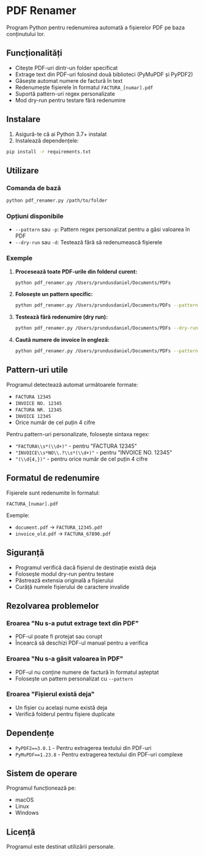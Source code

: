 # PDF Renamer

Program Python pentru redenumirea automată a fișierelor PDF pe baza conținutului lor.

## Funcționalități

- Citește PDF-uri dintr-un folder specificat
- Extrage text din PDF-uri folosind două biblioteci (PyMuPDF și PyPDF2)
- Găsește automat numere de factură în text
- Redenumește fișierele în formatul `FACTURA_[numar].pdf`
- Suportă pattern-uri regex personalizate
- Mod dry-run pentru testare fără redenumire

## Instalare

1. Asigură-te că ai Python 3.7+ instalat
2. Instalează dependențele:

```bash
pip install -r requirements.txt
```

## Utilizare

### Comanda de bază

```bash
python pdf_renamer.py /path/to/folder
```

### Opțiuni disponibile

- `--pattern` sau `-p`: Pattern regex personalizat pentru a găsi valoarea în PDF
- `--dry-run` sau `-d`: Testează fără să redenumească fișierele

### Exemple

1. **Procesează toate PDF-urile din folderul curent:**
   ```bash
   python pdf_renamer.py /Users/prundusdaniel/Documents/PDFs
   ```

2. **Folosește un pattern specific:**
   ```bash
   python pdf_renamer.py /Users/prundusdaniel/Documents/PDFs --pattern "FACTURA\\s*(\\d+)"
   ```

3. **Testează fără redenumire (dry run):**
   ```bash
   python pdf_renamer.py /Users/prundusdaniel/Documents/PDFs --dry-run
   ```

4. **Caută numere de invoice în engleză:**
   ```bash
   python pdf_renamer.py /Users/prundusdaniel/Documents/PDFs --pattern "INVOICE\\s*NO\\.?\\s*(\\d+)"
   ```

## Pattern-uri utile

Programul detectează automat următoarele formate:
- `FACTURA 12345`
- `INVOICE NO. 12345`
- `FACTURA NR. 12345`
- `INVOICE 12345`
- Orice număr de cel puțin 4 cifre

Pentru pattern-uri personalizate, folosește sintaxa regex:
- `"FACTURA\\s*(\\d+)"` - pentru "FACTURA 12345"
- `"INVOICE\\s*NO\\.?\\s*(\\d+)"` - pentru "INVOICE NO. 12345"
- `"(\\d{4,})"` - pentru orice număr de cel puțin 4 cifre

## Formatul de redenumire

Fișierele sunt redenumite în formatul:
```
FACTURA_[numar].pdf
```

Exemple:
- `document.pdf` → `FACTURA_12345.pdf`
- `invoice_old.pdf` → `FACTURA_67890.pdf`

## Siguranță

- Programul verifică dacă fișierul de destinație există deja
- Folosește modul dry-run pentru testare
- Păstrează extensia originală a fișierului
- Curăță numele fișierului de caractere invalide

## Rezolvarea problemelor

### Eroarea "Nu s-a putut extrage text din PDF"
- PDF-ul poate fi protejat sau corupt
- Încearcă să deschizi PDF-ul manual pentru a verifica

### Eroarea "Nu s-a găsit valoarea în PDF"
- PDF-ul nu conține numere de factură în formatul așteptat
- Folosește un pattern personalizat cu `--pattern`

### Eroarea "Fișierul există deja"
- Un fișier cu același nume există deja
- Verifică folderul pentru fișiere duplicate

## Dependențe

- `PyPDF2==3.0.1` - Pentru extragerea textului din PDF-uri
- `PyMuPDF==1.23.8` - Pentru extragerea textului din PDF-uri complexe

## Sistem de operare

Programul funcționează pe:
- macOS
- Linux
- Windows

## Licență

Programul este destinat utilizării personale.
